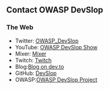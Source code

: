 ## Contact OWASP DevSlop

### The Web

* Twitter: [OWASP_DevSlop](https://twitter.com/Owasp_DevSlop)
* YouTube: [OWASP DevSlop Show](https://aka.ms/DevSlopShow)
* Mixer: [Mixer](https://aka.ms/DevSlop-Mixer)
* Twitch: [Twitch](https://aka.ms/DevSlopTwitch)
* Blog:[Blog on dev.to](https://dev.to/DevSlop/)
* GitHub: [DevSlop](https://github.com/DevSlop)
* OWASP:[OWASP DevSlop Project](https://www.owasp.org/index.php/OWASP_DevSlop_Project)


